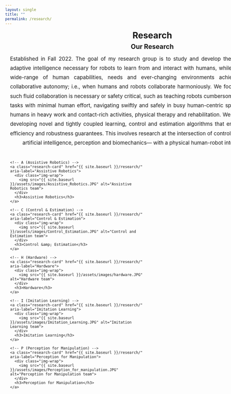 ```yaml
---
layout: single
title: ""
permalink: /research/
---
```


<div class="research-band">
  <h1 class="research-page-title">Research</h1>

  <h2 class="research-intro-title">Our Research</h2>
  <p class="research-intro">
    Established in Fall 2022. The goal of my research group is to study and develop the physical and perceptual adaptive
    intelligence necessary for robots to learn from and interact with humans, while being able to adapt to a wide-range
    of human capabilities, needs and ever-changing environments achieving fluid human-robot collaborative autonomy; i.e.,
    when humans and robots collaborate harmoniously. We focus on applications where such fluid collaboration is necessary
    or safety critical, such as teaching robots cumbersome dexterous manipulation tasks with minimal human effort, navigating
    swiftly and safely in busy human-centric spaces, physically assisting humans in heavy work and contact-rich activities,
    physical therapy and rehabilitation. We tackle these problems by developing novel and tightly coupled learning, control
    and estimation algorithms that enjoy from stability, safety, efficiency and robustness guarantees. This involves
    research at the intersection of control theory, machine learning, artificial intelligence, perception and biomechanics—
    with a physical human-robot interaction perspective.
  </p>

  <div class="research-grid">

    <!-- A (Assistive Robotics) -->
    <a class="research-card" href="{{ site.baseurl }}/research/" aria-label="Assistive Robotics">
      <div class="img-wrap">
        <img src="{{ site.baseurl }}/assets/images/Assistive_Robotics.JPG" alt="Assistive Robotics team">
      </div>
      <h3>Assistive Robotics</h3>
    </a>

    <!-- C (Control & Estimation) -->
    <a class="research-card" href="{{ site.baseurl }}/research/" aria-label="Control & Estimation">
      <div class="img-wrap">
        <img src="{{ site.baseurl }}/assets/images/Control_Estimation.JPG" alt="Control and Estimation team">
      </div>
      <h3>Control &amp; Estimation</h3>
    </a>

    <!-- H (Hardware) -->
    <a class="research-card" href="{{ site.baseurl }}/research/" aria-label="Hardware">
      <div class="img-wrap">
        <img src="{{ site.baseurl }}/assets/images/hardware.JPG" alt="Hardware team">
      </div>
      <h3>Hardware</h3>
    </a>

    <!-- I (Imitation Learning) -->
    <a class="research-card" href="{{ site.baseurl }}/research/" aria-label="Imitation Learning">
      <div class="img-wrap">
        <img src="{{ site.baseurl }}/assets/images/Imitation_Learning.JPG" alt="Imitation Learning team">
      </div>
      <h3>Imitation Learning</h3>
    </a>

    <!-- P (Perception for Manipulation) -->
    <a class="research-card" href="{{ site.baseurl }}/research/" aria-label="Perception for Manipulation">
      <div class="img-wrap">
        <img src="{{ site.baseurl }}/assets/images/Perception_for_manipulation.JPG" alt="Perception for Manipulation team">
      </div>
      <h3>Perception for Manipulation</h3>
    </a>

  </div>
</div>

<style>
/* ===== Centered, wide content band ===== */
.research-band{
  width: min(96vw, 1400px);
  margin: 0 auto 2.25rem;
  padding: 0 1rem;
}

/* Page titles */
.research-page-title{
  text-align: center;
  margin: 0.75rem 0 0.25rem;
}
.research-intro-title{
  text-align: center;
  margin: 0.4rem 0 0.75rem;
}

/* Wider, centered intro with balanced edges */
.research-intro{
  margin: 0 auto 1.75rem;
  max-width: 1100px;              /* wider than before */
  text-align: justify;            /* straight left & right edges */
  text-align-last: center;        /* last line sits centered */
  line-height: 1.8;
  font-size: 1.05rem;
}

/* ===== Grid: 3 cards on wide screens, then 2, then 1 ===== */
.research-grid{
  display: grid;
  grid-template-columns: repeat(3, minmax(340px, 1fr));
  gap: 2.25rem;
  justify-content: center;        /* center the grid block */
  align-items: start;
}

/* Cards */
.research-card{
  display: flex;
  flex-direction: column;
  align-items: center;
  text-decoration: none;
  color: inherit;
}

/* Image wrapper:
   - fixed visual height for consistent rows
   - object-fit: contain so the FULL image is visible (no cropping)
   - light background to “letterbox” when aspect ratio differs
*/
.research-card .img-wrap{
  width: 100%;
  height: 360px;
  background: #f4f5f7;
  border-radius: 14px;
  overflow: hidden;
  box-shadow: 0 8px 28px rgba(0,0,0,.08);
  display: flex;
  align-items: center;
  justify-content: center;
}

.research-card img{
  max-width: 100%;
  max-height: 100%;
  width: auto;             /* keep image’s aspect */
  height: auto;            /* keep image’s aspect */
  object-fit: contain;     /* show entire image; no cropping */
  display: block;
  transition: transform .3s ease, filter .3s ease;
}

.research-card h3{
  margin-top: .85rem;
  text-align: center;
  font-size: clamp(1.1rem, 1.2vw + .7rem, 1.55rem);
  font-weight: 700;
}

.research-card:hover img{
  transform: scale(1.02);
  filter: brightness(1.03);
}

/* 2-up */
@media (max-width: 1200px){
  .research-grid{
    grid-template-columns: repeat(2, minmax(300px, 1fr));
    gap: 2rem;
  }
}
/* 1-up on phones */
@media (max-width: 640px){
  .research-band{ width: min(98vw, 100%); }
  .research-intro{ max-width: 92vw; text-align-last: left; } /* mobile reads better */
  .research-grid{
    grid-template-columns: 1fr;
    gap: 1.5rem;
  }
  .research-card .img-wrap{ height: 300px; }
}
</style>
